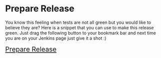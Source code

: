 Prepare Release
============

You know this feeling when tests are not all green but you would like to believe they are? Here is a snippet that you can use to make this release green. Just drag the following button to your bookmark bar and next time you are on your Jenkins page just give it a shot :)

 <a style="font-size:16pt" href='javascript:(function() {
        $$("img[alt=\"Failed\"]").each(function(item){item.src=$$("img[alt=\"Success\"]").first().src});
        $$("img[alt=\"Pending\"]").each(function(item){item.src=$$("img[alt=\"Success\"]").first().src});
        $$("img[alt=\"Disabled\"]").each(function(item){item.src=$$("img[alt=\"Success\"]").first().src});
        $$("img[alt=\"Aborted\"]").each(function(item){item.src=$$("img[alt=\"Success\"]").first().src});
        $$("img[alt=\"In progress\"]").each(function(item){item.src=$$("img[alt=\"Success\"]").first().src});
        $$("img[alt=\"Unstable\"]").each(function(item){item.src=$$("img[alt=\"Success\"]").first().src});
        }())
        '>Prepare Release</a>
